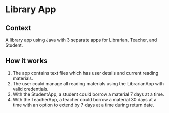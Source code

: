 # Library App 

## Context
A library app using Java with 3 separate apps for Librarian, Teacher, and Student.

## How it works
1. The app contains text files which has user details and current reading materials.
2. The user could manage all reading materials using the LibrarianApp with valid credentials.
3. With the StudentApp, a student could borrow a material 7 days at a time.
4. With the TeacherApp, a teacher could borrow a material 30 days at a time with an option to extend by 7 days at a time during return date.